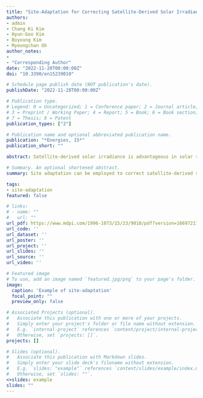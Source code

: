 ```yaml
---
title: "Site-Adaptation for Correcting Satellite-Derived Solar Irradiance: Performance Comparison between Various Regressive and Distribution Mapping Techniques for Application in Daejeon, South Korea"
authors:
- admin
- Chang Ki Kim
- Hyun-Goo Kim
- Boyoung Kim
- Myeongchan Oh
author_notes:
- 
- "Corresponding Author"
date: "2022-11-28T00:00:00Z"
doi: "10.3390/en15239010"

# Schedule page publish date (NOT publication's date).
publishDate: "2022-11-28T00:00:00Z"

# Publication type.
# Legend: 0 = Uncategorized; 1 = Conference paper; 2 = Journal article;
# 3 = Preprint / Working Paper; 4 = Report; 5 = Book; 6 = Book section;
# 7 = Thesis; 8 = Patent
publication_types: ["2"]

# Publication name and optional abbreviated publication name.
publication: "*Energies, 15*"
publication_short: ""

abstract: Satellite-derived solar irradiance is advantageous in solar resource assessment due to its high spatiotemporal availability, but its discrepancies to ground-observed values remain an issue for reliability. Site adaptation can be employed to correct these errors by using short-term high-quality ground-observed values. Recent studies have highlighted the benefits of the sequential procedure of a regressive and a distribution-mapping technique in comparison to their individual counterparts. In this paper, we attempted to improve the sequential procedure by using various distribution mapping techniques in addition to the previously proposed quantile mapping. We applied these site-adaptation techniques on the global horizontal irradiance (GHI) and direct normal irradiance (DNI) obtained from the UASIBS-KIER model in Daejeon, South Korea. The best technique, determined by a ranking methodology, can reduce the mean bias from &minus;5.04% and 13.51% to &minus;0.45% and &minus;2.02% for GHI and DNI, respectively, and improve distribution similarity by 2.5 times and 4 times for GHI and DNI, respectively. Partial regression and residual plot analysis were attempted to examine our finding that the sequential procedure is better than individual techniques for GHI, whereas the opposite is true for DNI. This is an initial study to achieve generalized site-adaptation techniques for the UASIBS-KIER model output.

# Summary. An optional shortened abstract.
summary: Site adaptation can be employed to correct satellite-derived solar irradiance that has discrepancies to ground-observed values. In this paper, we attempted to improve the sequential site-adaptation procedure by using various distribution mapping techniques in addition to the previously proposed quantile mapping.

tags:
- site-adaptation
featured: false

# links:
# - name: ""
#   url: ""
url_pdf: https://www.mdpi.com/1996-1073/15/23/9010/pdf?version=1669721791
url_code: ''
url_dataset: ''
url_poster: ''
url_project: ''
url_slides: ''
url_source: ''
url_video: ''

# Featured image
# To use, add an image named `featured.jpg/png` to your page's folder. 
image:
  caption: 'Example of site-adaptation'
  focal_point: ""
  preview_only: false

# Associated Projects (optional).
#   Associate this publication with one or more of your projects.
#   Simply enter your project's folder or file name without extension.
#   E.g. `internal-project` references `content/project/internal-project/index.md`.
#   Otherwise, set `projects: []`.
projects: []

# Slides (optional).
#   Associate this publication with Markdown slides.
#   Simply enter your slide deck's filename without extension.
#   E.g. `slides: "example"` references `content/slides/example/index.md`.
#   Otherwise, set `slides: ""`.
<>slides: example
slides: ""
---
```

